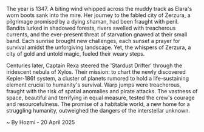 
The year is 1347.  A biting wind whipped across the muddy track as Elara's worn boots sank into the mire.  Her journey to the fabled city of Zerzura, a pilgrimage promised by a dying shaman, had been fraught with peril.  Bandits lurked in shadowed forests, rivers swelled with treacherous currents, and the ever-present threat of starvation gnawed at their small band.  Each sunrise brought new challenges, each sunset a prayer for survival amidst the unforgiving landscape.  Yet, the whispers of Zerzura, a city of gold and untold magic, fueled their weary steps.

Centuries later, Captain Rexa steered the 'Stardust Drifter' through the iridescent nebula of Xylos.  Their mission: to chart the newly discovered Kepler-186f system, a cluster of planets rumored to hold a life-sustaining element crucial to humanity's survival.  Warp jumps were treacherous, fraught with the risk of spatial anomalies and pirate attacks.  The vastness of space, beautiful and terrifying in equal measure, tested the crew's courage and resourcefulness.  The promise of a habitable world, a new home for a struggling humanity, outweighed the dangers of the interstellar unknown.

~ By Hozmi - 20 April 2025
